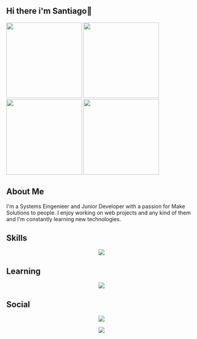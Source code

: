 ## Hi there i'm Santiago👋

<!--POKEMONS-->
<img src="https://github.com/user-attachments/assets/2a3a9874-f057-4a30-86f5-2d63469a2aae" width="200" height="200"/> <!--Mudkip-->
<img src="https://github.com/user-attachments/assets/ecea9159-eedb-4e7f-9136-bb5af0fedd95" width="200" height="200"/> <!--Tepig-->
<img src="https://github.com/user-attachments/assets/bf553d07-8d34-4528-ac09-3514370396a4" width="200" height="200"/> <!--Cyndaquil-->
<img src="https://github.com/user-attachments/assets/5c64a49e-eb72-4a83-9688-ca956d3f8d71" width="200" height="200"/> <!--Bulbasaur-->


## About Me
I'm a Systems Eingenieer and Junior Developer with a passion for Make Solutions to people. I enjoy working on web projects and any kind of them and I'm constantly learning new technologies.

## Skills 
<p align="center">
    <a href="https://skillicons.dev">
        <img src="https://skillicons.dev/icons?i=js,html,css,bootstrap,python,bash">
    </a>
</p>

## Learning
<p align="center">
    <a href="https://skillicons.dev">
        <img src="https://skillicons.dev/icons?i=ts,angular,nodejs,npm">
    </a>
</p>
    
## Social
<!--LINKEDIN-->
<p align="center">
        <a href="https://www.linkedin.com/in/santiago-andrés-rodríguez-moreno-88a120293">
        <img src="https://skillicons.dev/icons?i=linkedin">
    </a>
</p>
<!--DISCORD-->
<p align="center" class="parrafoLado">
        <a href="https://discordapp.com/users/809152671688818758">
        <img src="https://skillicons.dev/icons?i=discord">
    </a>
</p>

<style>
   parrafoLado{
       display: flex;      
   }
</style>



